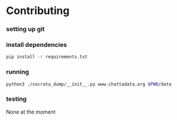 # Contributing

### setting up git

### install dependencies
```sh
pip install -r requirements.txt
```

### running
```sh
python3 ./socrata_dump/__init__.py www.chattadata.org $PWD/data
```

### testing
None at the moment
